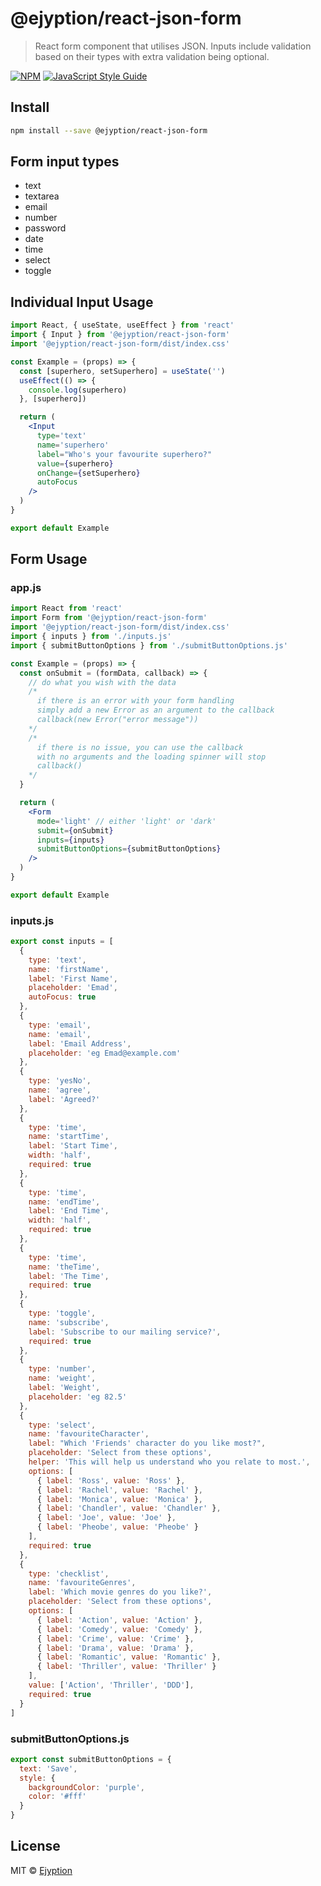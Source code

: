 # @ejyption/react-json-form

> React form component that utilises JSON. Inputs include validation based on their types with extra validation being optional.

[![NPM](https://img.shields.io/npm/v/@ejyption/react-json-form.svg)](https://www.npmjs.com/package/@ejyption/react-json-form) [![JavaScript Style Guide](https://img.shields.io/badge/code_style-standard-brightgreen.svg)](https://standardjs.com)

## Install

```bash
npm install --save @ejyption/react-json-form
```

## Form input types

- text
- textarea
- email
- number
- password
- date
- time
- select
- toggle

## Individual Input Usage

```jsx
import React, { useState, useEffect } from 'react'
import { Input } from '@ejyption/react-json-form'
import '@ejyption/react-json-form/dist/index.css'

const Example = (props) => {
  const [superhero, setSuperhero] = useState('')
  useEffect(() => {
    console.log(superhero)
  }, [superhero])

  return (
    <Input
      type='text'
      name='superhero'
      label="Who's your favourite superhero?"
      value={superhero}
      onChange={setSuperhero}
      autoFocus
    />
  )
}

export default Example
```

## Form Usage

### app.js

```jsx
import React from 'react'
import Form from '@ejyption/react-json-form'
import '@ejyption/react-json-form/dist/index.css'
import { inputs } from './inputs.js'
import { submitButtonOptions } from './submitButtonOptions.js'

const Example = (props) => {
  const onSubmit = (formData, callback) => {
    // do what you wish with the data
    /* 
      if there is an error with your form handling
      simply add a new Error as an argument to the callback
      callback(new Error("error message"))
    */
    /* 
      if there is no issue, you can use the callback
      with no arguments and the loading spinner will stop
      callback()
    */
  }

  return (
    <Form
      mode='light' // either 'light' or 'dark'
      submit={onSubmit}
      inputs={inputs}
      submitButtonOptions={submitButtonOptions}
    />
  )
}

export default Example
```

### inputs.js

```javascript
export const inputs = [
  {
    type: 'text',
    name: 'firstName',
    label: 'First Name',
    placeholder: 'Emad',
    autoFocus: true
  },
  {
    type: 'email',
    name: 'email',
    label: 'Email Address',
    placeholder: 'eg Emad@example.com'
  },
  {
    type: 'yesNo',
    name: 'agree',
    label: 'Agreed?'
  },
  {
    type: 'time',
    name: 'startTime',
    label: 'Start Time',
    width: 'half',
    required: true
  },
  {
    type: 'time',
    name: 'endTime',
    label: 'End Time',
    width: 'half',
    required: true
  },
  {
    type: 'time',
    name: 'theTime',
    label: 'The Time',
    required: true
  },
  {
    type: 'toggle',
    name: 'subscribe',
    label: 'Subscribe to our mailing service?',
    required: true
  },
  {
    type: 'number',
    name: 'weight',
    label: 'Weight',
    placeholder: 'eg 82.5'
  },
  {
    type: 'select',
    name: 'favouriteCharacter',
    label: "Which 'Friends' character do you like most?",
    placeholder: 'Select from these options',
    helper: 'This will help us understand who you relate to most.',
    options: [
      { label: 'Ross', value: 'Ross' },
      { label: 'Rachel', value: 'Rachel' },
      { label: 'Monica', value: 'Monica' },
      { label: 'Chandler', value: 'Chandler' },
      { label: 'Joe', value: 'Joe' },
      { label: 'Pheobe', value: 'Pheobe' }
    ],
    required: true
  },
  {
    type: 'checklist',
    name: 'favouriteGenres',
    label: 'Which movie genres do you like?',
    placeholder: 'Select from these options',
    options: [
      { label: 'Action', value: 'Action' },
      { label: 'Comedy', value: 'Comedy' },
      { label: 'Crime', value: 'Crime' },
      { label: 'Drama', value: 'Drama' },
      { label: 'Romantic', value: 'Romantic' },
      { label: 'Thriller', value: 'Thriller' }
    ],
    value: ['Action', 'Thriller', 'DDD'],
    required: true
  }
]
```

### submitButtonOptions.js

```javascript
export const submitButtonOptions = {
  text: 'Save',
  style: {
    backgroundColor: 'purple',
    color: '#fff'
  }
}
```

## License

MIT © [Ejyption](https://github.com/Ejyption)
